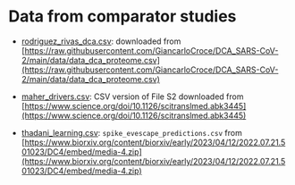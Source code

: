 # Data from comparator studies

- [rodriguez_rivas_dca.csv](rodriguez_rivas_dca.csv): downloaded from [https://raw.githubusercontent.com/GiancarloCroce/DCA_SARS-CoV-2/main/data/data_dca_proteome.csv](https://raw.githubusercontent.com/GiancarloCroce/DCA_SARS-CoV-2/main/data/data_dca_proteome.csv)

- [maher_drivers.csv](maher_drivers.csv): CSV version of File S2 downloaded from [https://www.science.org/doi/10.1126/scitranslmed.abk3445](https://www.science.org/doi/10.1126/scitranslmed.abk3445)

- [thadani_learning.csv](thadani_learning.csv): `spike_evescape_predictions.csv` from [https://www.biorxiv.org/content/biorxiv/early/2023/04/12/2022.07.21.501023/DC4/embed/media-4.zip](https://www.biorxiv.org/content/biorxiv/early/2023/04/12/2022.07.21.501023/DC4/embed/media-4.zip)
